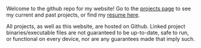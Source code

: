 Welcome to the github repo for my website!
Go to the [projects page](www.google.com) to see my current and past projects, or find my [resume here](www.google.com).

All projects, as well as this website, are hosted on Github.
Linked project binaries/executable files are not guaranteed to be up-to-date, safe to run, or functional on every device, nor are any guarantees made that imply such.